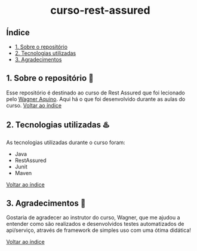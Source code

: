 <h1 align="center">curso-rest-assured</h1>

## <a name="indice">Índice</a>
  - [1. Sobre o repositório](#sobre-repositorio)
  - [2. Tecnologias utilizadas](#tecnologias-utilizadas)
  - [3. Agradecimentos](#agradecimentos)

## <a name="sobre-repositorio">1. Sobre o repositório</a> :bookmark_tabs:
  Esse repositório é destinado ao curso de Rest Assured que foi lecionado pelo [Wagner Aquino](https://www.udemy.com/user/francisco-wagner-costa-aquino/).
  Aqui há o que foi desenvolvido durante as aulas do curso.
  [Voltar ao índice](#indice)
  
## <a name="tecnologias-utilizadas">2. Tecnologias utilizadas</a> :hotsprings:
  As tecnologias utilizadas durante o curso foram:
  - Java
  - RestAssured
  - Junit
  - Maven

  [Voltar ao índice](#indice)
  
## <a name="agradecimentos">3. Agradecimentos</a> :pray:
  Gostaria de agradecer ao instrutor do curso, Wagner, que me ajudou a entender como são realizados e desenvolvidos
  testes automatizados de api/serviço, através de framework de simples uso com uma ótima didática!
  
  [Voltar ao índice](#indice)
